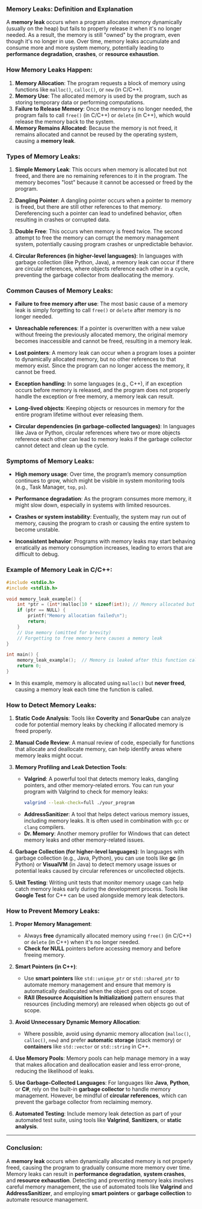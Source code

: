### **Memory Leaks: Definition and Explanation**

A **memory leak** occurs when a program allocates memory dynamically (usually on the heap) but fails to properly release it when it's no longer needed. As a result, the memory is still "owned" by the program, even though it's no longer in use. Over time, memory leaks accumulate and consume more and more system memory, potentially leading to **performance degradation**, **crashes**, or **resource exhaustion**.

### **How Memory Leaks Happen:**

1. **Memory Allocation**: The program requests a block of memory using functions like `malloc()`, `calloc()`, or `new` (in C/C++).
2. **Memory Use**: The allocated memory is used by the program, such as storing temporary data or performing computations.
3. **Failure to Release Memory**: Once the memory is no longer needed, the program fails to call `free()` (in C/C++) or `delete` (in C++), which would release the memory back to the system.
4. **Memory Remains Allocated**: Because the memory is not freed, it remains allocated and cannot be reused by the operating system, causing a **memory leak**.

### **Types of Memory Leaks:**

1. **Simple Memory Leak**: This occurs when memory is allocated but not freed, and there are no remaining references to it in the program. The memory becomes "lost" because it cannot be accessed or freed by the program.

2. **Dangling Pointer**: A dangling pointer occurs when a pointer to memory is freed, but there are still other references to that memory. Dereferencing such a pointer can lead to undefined behavior, often resulting in crashes or corrupted data.

3. **Double Free**: This occurs when memory is freed twice. The second attempt to free the memory can corrupt the memory management system, potentially causing program crashes or unpredictable behavior.

4. **Circular References (in higher-level languages)**: In languages with garbage collection (like Python, Java), a memory leak can occur if there are circular references, where objects reference each other in a cycle, preventing the garbage collector from deallocating the memory.

### **Common Causes of Memory Leaks:**

- **Failure to free memory after use**: The most basic cause of a memory leak is simply forgetting to call `free()` or `delete` after memory is no longer needed.
  
- **Unreachable references**: If a pointer is overwritten with a new value without freeing the previously allocated memory, the original memory becomes inaccessible and cannot be freed, resulting in a memory leak.
  
- **Lost pointers**: A memory leak can occur when a program loses a pointer to dynamically allocated memory, but no other references to that memory exist. Since the program can no longer access the memory, it cannot be freed.

- **Exception handling**: In some languages (e.g., C++), if an exception occurs before memory is released, and the program does not properly handle the exception or free memory, a memory leak can result.
  
- **Long-lived objects**: Keeping objects or resources in memory for the entire program lifetime without ever releasing them.

- **Circular dependencies (in garbage-collected languages)**: In languages like Java or Python, circular references where two or more objects reference each other can lead to memory leaks if the garbage collector cannot detect and clean up the cycle.

### **Symptoms of Memory Leaks:**

- **High memory usage**: Over time, the program’s memory consumption continues to grow, which might be visible in system monitoring tools (e.g., Task Manager, `top`, `ps`).
  
- **Performance degradation**: As the program consumes more memory, it might slow down, especially in systems with limited resources.
  
- **Crashes or system instability**: Eventually, the system may run out of memory, causing the program to crash or causing the entire system to become unstable.

- **Inconsistent behavior**: Programs with memory leaks may start behaving erratically as memory consumption increases, leading to errors that are difficult to debug.

### **Example of Memory Leak in C/C++:**
```c
#include <stdio.h>
#include <stdlib.h>

void memory_leak_example() {
    int *ptr = (int*)malloc(10 * sizeof(int)); // Memory allocated but not freed
    if (ptr == NULL) {
        printf("Memory allocation failed\n");
        return;
    }
    // Use memory (omitted for brevity)
    // Forgetting to free memory here causes a memory leak
}

int main() {
    memory_leak_example();  // Memory is leaked after this function call
    return 0;
}
```
- In this example, memory is allocated using `malloc()` but **never freed**, causing a memory leak each time the function is called.

### **How to Detect Memory Leaks:**

1. **Static Code Analysis**: Tools like **Coverity** and **SonarQube** can analyze code for potential memory leaks by checking if allocated memory is freed properly.
  
2. **Manual Code Review**: A manual review of code, especially for functions that allocate and deallocate memory, can help identify areas where memory leaks might occur.

3. **Memory Profiling and Leak Detection Tools**:
   - **Valgrind**: A powerful tool that detects memory leaks, dangling pointers, and other memory-related errors. You can run your program with Valgrind to check for memory leaks:
     ```bash
     valgrind --leak-check=full ./your_program
     ```
   - **AddressSanitizer**: A tool that helps detect various memory issues, including memory leaks. It is often used in combination with `gcc` or `clang` compilers.
   - **Dr. Memory**: Another memory profiler for Windows that can detect memory leaks and other memory-related issues.
   
4. **Garbage Collection (for higher-level languages)**: In languages with garbage collection (e.g., Java, Python), you can use tools like **gc** (in Python) or **VisualVM** (in Java) to detect memory usage issues or potential leaks caused by circular references or uncollected objects.

5. **Unit Testing**: Writing unit tests that monitor memory usage can help catch memory leaks early during the development process. Tools like **Google Test** for C++ can be used alongside memory leak detectors.

### **How to Prevent Memory Leaks:**

1. **Proper Memory Management**:
   - Always **free** dynamically allocated memory using `free()` (in C/C++) or `delete` (in C++) when it's no longer needed.
   - **Check for NULL** pointers before accessing memory and before freeing memory.

2. **Smart Pointers (in C++)**:
   - Use **smart pointers** like `std::unique_ptr` or `std::shared_ptr` to automate memory management and ensure that memory is automatically deallocated when the object goes out of scope.
   - **RAII (Resource Acquisition Is Initialization)** pattern ensures that resources (including memory) are released when objects go out of scope.

3. **Avoid Unnecessary Dynamic Memory Allocation**: 
   - Where possible, avoid using dynamic memory allocation (`malloc()`, `calloc()`, `new`) and prefer **automatic storage** (stack memory) or **containers** like `std::vector` or `std::string` in C++.
  
4. **Use Memory Pools**: Memory pools can help manage memory in a way that makes allocation and deallocation easier and less error-prone, reducing the likelihood of leaks.

5. **Use Garbage-Collected Languages**: For languages like **Java**, **Python**, or **C#**, rely on the built-in **garbage collector** to handle memory management. However, be mindful of **circular references**, which can prevent the garbage collector from reclaiming memory.

6. **Automated Testing**: Include memory leak detection as part of your automated test suite, using tools like **Valgrind**, **Sanitizers**, or **static analysis**.

---

### **Conclusion:**

A **memory leak** occurs when dynamically allocated memory is not properly freed, causing the program to gradually consume more memory over time. Memory leaks can result in **performance degradation**, **system crashes**, and **resource exhaustion**.
Detecting and preventing memory leaks involves careful memory management, the use of automated tools like **Valgrind** and **AddressSanitizer**, and employing **smart pointers** or **garbage collection** to automate resource management.
